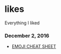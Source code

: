 # likes
Everything I liked

### December 2, 2016
- [EMOJI CHEAT SHEET](http://www.webpagefx.com/tools/emoji-cheat-sheet/) 
